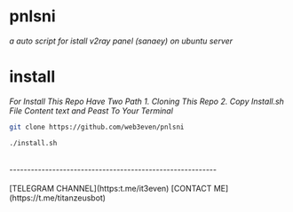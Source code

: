 # pnlsni
_a auto script for istall *v2ray panel* (sanaey) on ubuntu server_

# install
_For Install This Repo Have Two Path_
*1. Cloning This Repo*
*2. Copy Install.sh File Content text and Peast To Your Terminal*
```sh
git clone https://github.com/web3even/pnlsni

./install.sh
```
</br>
----------------------------------------------------------</br>
</br>
[TELEGRAM CHANNEL](https:t.me/it3even)
[CONTACT ME](https://t.me/titanzeusbot)
